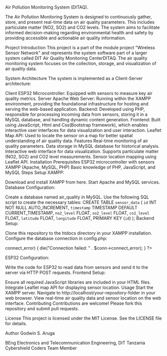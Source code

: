 Air Pollution Monitoring System (DITAQ).

The Air Pollution Monitoring System is designed to continuously gather, store, and present real-time data on air quality parameters. This includes particulate matter (NO2, SO2) and CO2 levels. The system aims to facilitate informed decision-making regarding environmental health and safety by providing accessible and actionable air quality information.

Project Introduction
This project is a part of the module project "Wireless Sensor Network" and represents the system software part of a larger system called DIT Air Quality Monitoring CenterDITAQ. The air quality monitoring system focuses on the collection, storage, and visualization of air quality data.

System Architecture
The system is implemented as a Client-Server architecture:

Client
ESP32 Microcontroller: Equipped with sensors to measure key air quality metrics.
Server
Apache Web Server: Running within the XAMPP environment, providing the foundational infrastructure for hosting and serving the web-based application.
Backend: Developed using PHP, responsible for processing incoming data from sensors, storing it in a MySQL database, and handling dynamic content generation.
Frontend: Built using JavaScript, Html and Css(Bootstrap framework), which enables interactive user interfaces for data visualization and user interaction.
Leaflet Map API: Used to locate the sensor on a map for better spatial understanding of air quality data.
Features
Real-time monitoring of air quality parameters.
Data storage in MySQL database for historical analysis.
Interactive web interface for data visualization.
Supports particulate matter (NO2, SO2) and CO2 level measurements.
Sensor location mapping using Leaflet API.
Installation
Prerequisites
ESP32 microcontroller with sensors
XAMPP (Apache, MySQL, PHP)
Basic knowledge of PHP, JavaScript, and MySQL
Steps
Setup XAMPP:

Download and install XAMPP from here.
Start Apache and MySQL services.
Database Configuration:

Create a database named air_quality in MySQL.
Use the following SQL script to create the necessary tables:
CREATE TABLE `sensor_data` (
  `id` INT NOT NULL AUTO_INCREMENT,
  `timestamp` TIMESTAMP DEFAULT CURRENT_TIMESTAMP,
  `no2_level` FLOAT,
  `so2_level` FLOAT,
  `co2_level` FLOAT,
  `latitude` FLOAT,
  `longitude` FLOAT,
  PRIMARY KEY (`id`)
);
Backend Setup:

Clone this repository to the htdocs directory in your XAMPP installation.
Configure the database connection in config.php:
<?php
$servername = "localhost";
$username = "root";
$password = "";
$dbname = "air_quality";

// Create connection
$conn = new mysqli($servername, $username, $password, $dbname);

// Check connection
if ($conn->connect_error) {
  die("Connection failed: " . $conn->connect_error);
}
?>
ESP32 Configuration:

Write the code for ESP32 to read data from sensors and send it to the server via HTTP POST requests.
Frontend Setup:

Ensure all required JavaScript libraries are included in your HTML files.
Integrate Leaflet map API for displaying sensor location.
Usage
Start the XAMPP server.
Navigate to http://localhost/your-repository-folder in your web browser.
View real-time air quality data and sensor location on the web interface.
Contributing
Contributions are welcome! Please fork this repository and submit pull requests.

License
This project is licensed under the MIT License. See the LICENSE file for details.

Author
Godwin S. Aruga

BEng Electronics and Telecommunication Engineering, DIT Tanzania
Cybershield Coders Team Member
